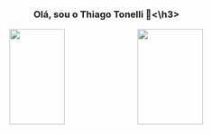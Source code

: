 ###   <h3 align="center">Olá, sou o Thiago Tonelli 🌼<\h3>

<div align="center">
    <img height="170em" width="44.2%" src="https://github-readme-stats.vercel.app/api?username=thiagkk&show_icons=true&theme=vue-dark"/>  
    <img height="170em" width="48%" src="https://github-readme-stats.vercel.app/api/top-langs/?username=thiagkk&layout=compact&size_weight=0.5&count_weight=0&theme=vue-dark"/>
  </div>
